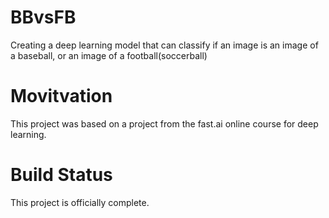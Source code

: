 # BBvsFB
Creating a deep learning model that can classify if an image is an image of a baseball, or an image of a football(soccerball)
# Movitvation
This project was based on a project from the fast.ai online course for deep learning.
# Build Status
This project is officially complete.
